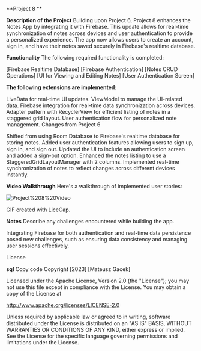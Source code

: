 **Project 8
**

**Description of the Project**
Building upon Project 6, Project 8 enhances the Notes App by integrating it with Firebase. This update allows for real-time synchronization of notes across devices and user authentication to provide a personalized experience. The app now allows users to create an account, sign in, and have their notes saved securely in Firebase's realtime database.

**Functionality**
The following required functionality is completed:

[Firebase Realtime Database]
[Firebase Authentication]
[Notes CRUD Operations]
[UI for Viewing and Editing Notes]
[User Authentication Screen]

**The following extensions are implemented:**

LiveData for real-time UI updates.
ViewModel to manage the UI-related data.
Firebase integration for real-time data synchronization across devices.
Adapter pattern with RecyclerView for efficient listing of notes in a staggered grid layout.
User authentication flow for personalized note management.
Changes from Project 6

Shifted from using Room Database to Firebase's realtime database for storing notes.
Added user authentication features allowing users to sign up, sign in, and sign out.
Updated the UI to include an authentication screen and added a sign-out option.
Enhanced the notes listing to use a StaggeredGridLayoutManager with 2 columns.
Implemented real-time synchronization of notes to reflect changes across different devices instantly.

**Video Walkthrough**
Here's a walkthrough of implemented user stories:

![Project%208%20Video](https://github.com/magacek/NotesApp/assets/70607808/16e43a0c-953c-4222-b8ac-5081f1654872)


GIF created with LiceCap.

**Notes**
Describe any challenges encountered while building the app.

Integrating Firebase for both authentication and real-time data persistence posed new challenges, such as ensuring data consistency and managing user sessions effectively.

License

**sql**
Copy code
 Copyright [2023] [Mateusz Gacek]

 Licensed under the Apache License, Version 2.0 (the "License");
 you may not use this file except in compliance with the License.
 You may obtain a copy of the License at

 http://www.apache.org/licenses/LICENSE-2.0

 Unless required by applicable law or agreed to in writing, software
 distributed under the License is distributed on an "AS IS" BASIS,
 WITHOUT WARRANTIES OR CONDITIONS OF ANY KIND, either express or implied.
 See the License for the specific language governing permissions and
 limitations under the License.
